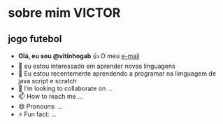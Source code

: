# sobre mim **VICTOR**
## jogo futebol

- **Olá, eu sou @vitinhogab**
:+1: O meu [e-mail](victor.souza.simao@escola.pr.gov.br)
- 👀 eu estou interessado em aprender novas linguagens
- 🌱 Eu estou recentemente aprendendo a programar na limguagem de java script e scratch
- 💞️ I’m looking to collaborate on ...
- 📫 How to reach me ...
- 😄 Pronouns: ...
- ⚡ Fun fact: ...

<!---
vitinhogab/vitinhogab is a ✨ special ✨ repository because its `README.md` (this file) appears on your GitHub profile.
You can click the Preview link to take a look at your changes.
--->
